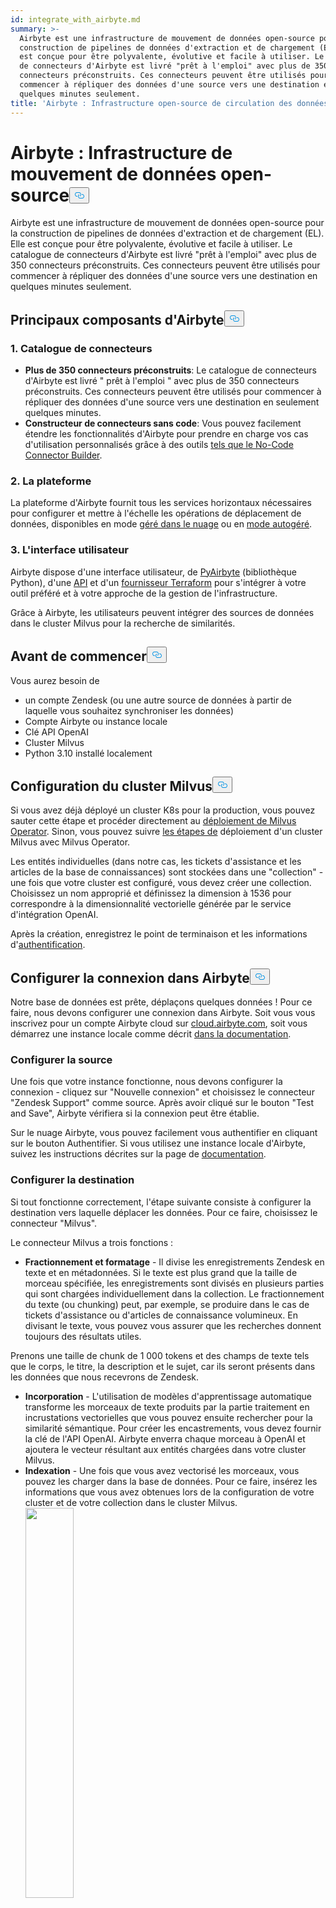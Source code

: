 ```yaml
---
id: integrate_with_airbyte.md
summary: >-
  Airbyte est une infrastructure de mouvement de données open-source pour la
  construction de pipelines de données d'extraction et de chargement (EL). Elle
  est conçue pour être polyvalente, évolutive et facile à utiliser. Le catalogue
  de connecteurs d'Airbyte est livré "prêt à l'emploi" avec plus de 350
  connecteurs préconstruits. Ces connecteurs peuvent être utilisés pour
  commencer à répliquer des données d'une source vers une destination en
  quelques minutes seulement.
title: 'Airbyte : Infrastructure open-source de circulation des données'
---
```

<h1 id="Airbyte-Open-Source-Data-Movement-Infrastructure" class="common-anchor-header">Airbyte : Infrastructure de mouvement de données open-source<button data-href="#Airbyte-Open-Source-Data-Movement-Infrastructure" class="anchor-icon" translate="no">
      <svg translate="no"
        aria-hidden="true"
        focusable="false"
        height="20"
        version="1.1"
        viewBox="0 0 16 16"
        width="16"
      >
        <path
          fill="#0092E4"
          fill-rule="evenodd"
          d="M4 9h1v1H4c-1.5 0-3-1.69-3-3.5S2.55 3 4 3h4c1.45 0 3 1.69 3 3.5 0 1.41-.91 2.72-2 3.25V8.59c.58-.45 1-1.27 1-2.09C10 5.22 8.98 4 8 4H4c-.98 0-2 1.22-2 2.5S3 9 4 9zm9-3h-1v1h1c1 0 2 1.22 2 2.5S13.98 12 13 12H9c-.98 0-2-1.22-2-2.5 0-.83.42-1.64 1-2.09V6.25c-1.09.53-2 1.84-2 3.25C6 11.31 7.55 13 9 13h4c1.45 0 3-1.69 3-3.5S14.5 6 13 6z"
        ></path>
      </svg>
    </button></h1><p>Airbyte est une infrastructure de mouvement de données open-source pour la construction de pipelines de données d'extraction et de chargement (EL). Elle est conçue pour être polyvalente, évolutive et facile à utiliser. Le catalogue de connecteurs d'Airbyte est livré "prêt à l'emploi" avec plus de 350 connecteurs préconstruits. Ces connecteurs peuvent être utilisés pour commencer à répliquer des données d'une source vers une destination en quelques minutes seulement.</p>
<h2 id="Major-Components-of-Airbyte" class="common-anchor-header">Principaux composants d'Airbyte<button data-href="#Major-Components-of-Airbyte" class="anchor-icon" translate="no">
      <svg translate="no"
        aria-hidden="true"
        focusable="false"
        height="20"
        version="1.1"
        viewBox="0 0 16 16"
        width="16"
      >
        <path
          fill="#0092E4"
          fill-rule="evenodd"
          d="M4 9h1v1H4c-1.5 0-3-1.69-3-3.5S2.55 3 4 3h4c1.45 0 3 1.69 3 3.5 0 1.41-.91 2.72-2 3.25V8.59c.58-.45 1-1.27 1-2.09C10 5.22 8.98 4 8 4H4c-.98 0-2 1.22-2 2.5S3 9 4 9zm9-3h-1v1h1c1 0 2 1.22 2 2.5S13.98 12 13 12H9c-.98 0-2-1.22-2-2.5 0-.83.42-1.64 1-2.09V6.25c-1.09.53-2 1.84-2 3.25C6 11.31 7.55 13 9 13h4c1.45 0 3-1.69 3-3.5S14.5 6 13 6z"
        ></path>
      </svg>
    </button></h2><h3 id="1-Connector-Catalog" class="common-anchor-header">1. Catalogue de connecteurs</h3><ul>
<li><strong>Plus de 350 connecteurs préconstruits</strong>: Le catalogue de connecteurs d'Airbyte est livré " prêt à l'emploi " avec plus de 350 connecteurs préconstruits. Ces connecteurs peuvent être utilisés pour commencer à répliquer des données d'une source vers une destination en seulement quelques minutes.</li>
<li><strong>Constructeur de connecteurs sans code</strong>: Vous pouvez facilement étendre les fonctionnalités d'Airbyte pour prendre en charge vos cas d'utilisation personnalisés grâce à des outils <a href="https://docs.airbyte.com/connector-development/connector-builder-ui/overview">tels que le No-Code Connector Builder</a>.</li>
</ul>
<h3 id="2-The-Platform" class="common-anchor-header">2. La plateforme</h3><p>La plateforme d'Airbyte fournit tous les services horizontaux nécessaires pour configurer et mettre à l'échelle les opérations de déplacement de données, disponibles en mode <a href="https://airbyte.com/product/airbyte-cloud">géré dans le nuage</a> ou en <a href="https://airbyte.com/product/airbyte-enterprise">mode autogéré</a>.</p>
<h3 id="3-The-User-Interface" class="common-anchor-header">3. L'interface utilisateur</h3><p>Airbyte dispose d'une interface utilisateur, de <a href="https://docs.airbyte.com/using-airbyte/pyairbyte/getting-started">PyAirbyte</a> (bibliothèque Python), d'une <a href="https://docs.airbyte.com/api-documentation">API</a> et d'un <a href="https://docs.airbyte.com/terraform-documentation">fournisseur Terraform</a> pour s'intégrer à votre outil préféré et à votre approche de la gestion de l'infrastructure.</p>
<p>Grâce à Airbyte, les utilisateurs peuvent intégrer des sources de données dans le cluster Milvus pour la recherche de similarités.</p>
<h2 id="Before-You-Begin" class="common-anchor-header">Avant de commencer<button data-href="#Before-You-Begin" class="anchor-icon" translate="no">
      <svg translate="no"
        aria-hidden="true"
        focusable="false"
        height="20"
        version="1.1"
        viewBox="0 0 16 16"
        width="16"
      >
        <path
          fill="#0092E4"
          fill-rule="evenodd"
          d="M4 9h1v1H4c-1.5 0-3-1.69-3-3.5S2.55 3 4 3h4c1.45 0 3 1.69 3 3.5 0 1.41-.91 2.72-2 3.25V8.59c.58-.45 1-1.27 1-2.09C10 5.22 8.98 4 8 4H4c-.98 0-2 1.22-2 2.5S3 9 4 9zm9-3h-1v1h1c1 0 2 1.22 2 2.5S13.98 12 13 12H9c-.98 0-2-1.22-2-2.5 0-.83.42-1.64 1-2.09V6.25c-1.09.53-2 1.84-2 3.25C6 11.31 7.55 13 9 13h4c1.45 0 3-1.69 3-3.5S14.5 6 13 6z"
        ></path>
      </svg>
    </button></h2><p>Vous aurez besoin de</p>
<ul>
<li>un compte Zendesk (ou une autre source de données à partir de laquelle vous souhaitez synchroniser les données)</li>
<li>Compte Airbyte ou instance locale</li>
<li>Clé API OpenAI</li>
<li>Cluster Milvus</li>
<li>Python 3.10 installé localement</li>
</ul>
<h2 id="Set-Up-Milvus-Cluster" class="common-anchor-header">Configuration du cluster Milvus<button data-href="#Set-Up-Milvus-Cluster" class="anchor-icon" translate="no">
      <svg translate="no"
        aria-hidden="true"
        focusable="false"
        height="20"
        version="1.1"
        viewBox="0 0 16 16"
        width="16"
      >
        <path
          fill="#0092E4"
          fill-rule="evenodd"
          d="M4 9h1v1H4c-1.5 0-3-1.69-3-3.5S2.55 3 4 3h4c1.45 0 3 1.69 3 3.5 0 1.41-.91 2.72-2 3.25V8.59c.58-.45 1-1.27 1-2.09C10 5.22 8.98 4 8 4H4c-.98 0-2 1.22-2 2.5S3 9 4 9zm9-3h-1v1h1c1 0 2 1.22 2 2.5S13.98 12 13 12H9c-.98 0-2-1.22-2-2.5 0-.83.42-1.64 1-2.09V6.25c-1.09.53-2 1.84-2 3.25C6 11.31 7.55 13 9 13h4c1.45 0 3-1.69 3-3.5S14.5 6 13 6z"
        ></path>
      </svg>
    </button></h2><p>Si vous avez déjà déployé un cluster K8s pour la production, vous pouvez sauter cette étape et procéder directement au <a href="https://milvus.io/docs/install_cluster-milvusoperator.md#Deploy-Milvus-Operator">déploiement de Milvus Operator</a>. Sinon, vous pouvez suivre <a href="https://milvus.io/docs/install_cluster-milvusoperator.md#Create-a-K8s-Cluster">les étapes de</a> déploiement d'un cluster Milvus avec Milvus Operator.</p>
<p>Les entités individuelles (dans notre cas, les tickets d'assistance et les articles de la base de connaissances) sont stockées dans une "collection" - une fois que votre cluster est configuré, vous devez créer une collection. Choisissez un nom approprié et définissez la dimension à 1536 pour correspondre à la dimensionnalité vectorielle générée par le service d'intégration OpenAI.</p>
<p>Après la création, enregistrez le point de terminaison et les informations d'<a href="https://milvus.io/docs/authenticate.md?tab=docker">authentification</a>.</p>
<h2 id="Set-Up-Connection-in-Airbyte" class="common-anchor-header">Configurer la connexion dans Airbyte<button data-href="#Set-Up-Connection-in-Airbyte" class="anchor-icon" translate="no">
      <svg translate="no"
        aria-hidden="true"
        focusable="false"
        height="20"
        version="1.1"
        viewBox="0 0 16 16"
        width="16"
      >
        <path
          fill="#0092E4"
          fill-rule="evenodd"
          d="M4 9h1v1H4c-1.5 0-3-1.69-3-3.5S2.55 3 4 3h4c1.45 0 3 1.69 3 3.5 0 1.41-.91 2.72-2 3.25V8.59c.58-.45 1-1.27 1-2.09C10 5.22 8.98 4 8 4H4c-.98 0-2 1.22-2 2.5S3 9 4 9zm9-3h-1v1h1c1 0 2 1.22 2 2.5S13.98 12 13 12H9c-.98 0-2-1.22-2-2.5 0-.83.42-1.64 1-2.09V6.25c-1.09.53-2 1.84-2 3.25C6 11.31 7.55 13 9 13h4c1.45 0 3-1.69 3-3.5S14.5 6 13 6z"
        ></path>
      </svg>
    </button></h2><p>Notre base de données est prête, déplaçons quelques données ! Pour ce faire, nous devons configurer une connexion dans Airbyte. Soit vous vous inscrivez pour un compte Airbyte cloud sur <a href="https://cloud.airbyte.com">cloud.airbyte.com</a>, soit vous démarrez une instance locale comme décrit <a href="https://docs.airbyte.com/using-airbyte/getting-started/">dans la documentation</a>.</p>
<h3 id="Set-Up-Source" class="common-anchor-header">Configurer la source</h3><p>Une fois que votre instance fonctionne, nous devons configurer la connexion - cliquez sur "Nouvelle connexion" et choisissez le connecteur "Zendesk Support" comme source. Après avoir cliqué sur le bouton "Test and Save", Airbyte vérifiera si la connexion peut être établie.</p>
<p>Sur le nuage Airbyte, vous pouvez facilement vous authentifier en cliquant sur le bouton Authentifier. Si vous utilisez une instance locale d'Airbyte, suivez les instructions décrites sur la page de <a href="https://docs.airbyte.com/integrations/sources/zendesk-support#airbyte-open-source-enable-api-token-access-and-generate-a-token">documentation</a>.</p>
<h3 id="Set-Up-Destination" class="common-anchor-header">Configurer la destination</h3><p>Si tout fonctionne correctement, l'étape suivante consiste à configurer la destination vers laquelle déplacer les données. Pour ce faire, choisissez le connecteur "Milvus".</p>
<p>Le connecteur Milvus a trois fonctions :</p>
<ul>
<li><strong>Fractionnement et formatage</strong> - Il divise les enregistrements Zendesk en texte et en métadonnées. Si le texte est plus grand que la taille de morceau spécifiée, les enregistrements sont divisés en plusieurs parties qui sont chargées individuellement dans la collection. Le fractionnement du texte (ou chunking) peut, par exemple, se produire dans le cas de tickets d'assistance ou d'articles de connaissance volumineux. En divisant le texte, vous pouvez vous assurer que les recherches donnent toujours des résultats utiles.</li>
</ul>
<p>Prenons une taille de chunk de 1 000 tokens et des champs de texte tels que le corps, le titre, la description et le sujet, car ils seront présents dans les données que nous recevrons de Zendesk.</p>
<ul>
<li><strong>Incorporation</strong> - L'utilisation de modèles d'apprentissage automatique transforme les morceaux de texte produits par la partie traitement en incrustations vectorielles que vous pouvez ensuite rechercher pour la similarité sémantique. Pour créer les encastrements, vous devez fournir la clé de l'API OpenAI. Airbyte enverra chaque morceau à OpenAI et ajoutera le vecteur résultant aux entités chargées dans votre cluster Milvus.</li>
<li><strong>Indexation</strong> - Une fois que vous avez vectorisé les morceaux, vous pouvez les charger dans la base de données. Pour ce faire, insérez les informations que vous avez obtenues lors de la configuration de votre cluster et de votre collection dans le cluster Milvus. <div><img translate="no" src="/docs/v2.4.x/assets/airbyte_with_milvus_1.png" width="40%"/></div> En cliquant sur "Test and save", vous vérifierez que tout est en ordre (informations d'identification valides, collection existante et ayant la même dimension vectorielle que l'intégration configurée, etc.)</li>
</ul>
<h3 id="Set-up-stream-sync-flow" class="common-anchor-header">Configurer le flux de synchronisation des flux</h3><p>La dernière étape avant que les données ne soient prêtes à circuler consiste à sélectionner les "flux" à synchroniser. Un flux est une collection d'enregistrements dans la source. Comme Zendesk prend en charge un grand nombre de flux qui ne sont pas pertinents pour notre cas d'utilisation, sélectionnons uniquement les "tickets" et les "articles" et désactivons tous les autres pour économiser de la bande passante et nous assurer que seules les informations pertinentes apparaîtront dans les recherches :<div><img translate="no" src="/docs/v2.4.x/assets/airbyte_with_milvus_2.png" width="40%"/></div> Vous pouvez sélectionner les champs à extraire de la source en cliquant sur le nom du flux. Le mode de synchronisation "Incrémental | Append + Deduped" signifie que les exécutions de connexion ultérieures maintiennent la synchronisation entre Zendesk et Milvus tout en transférant un minimum de données (uniquement les articles et les tickets qui ont changé depuis la dernière exécution).</p>
<p>Dès que la connexion est établie, Airbyte commence à synchroniser les données. Cela peut prendre quelques minutes pour apparaître dans votre collection Milvus.</p>
<p>Si vous sélectionnez une fréquence de réplication, Airbyte s'exécutera régulièrement pour tenir votre collection Milvus à jour des modifications apportées aux articles Zendesk et des problèmes nouvellement créés.</p>
<h3 id="Check-flow" class="common-anchor-header">Flux de vérification</h3><p>Vous pouvez vérifier dans l'interface utilisateur du cluster Milvus comment les données sont structurées dans la collection en naviguant vers l'aire de jeu et en exécutant une requête "Query Data" avec un filtre défini sur "_ab_stream == \"tickets"".<div><img translate="no" src="/docs/v2.4.x/assets/airbyte_with_milvus_3.png" width="40%"/></div> Comme vous pouvez le voir dans la vue Résultat, chaque enregistrement provenant de Zendesk est stocké en tant qu'entité distincte dans Milvus avec toutes les métadonnées spécifiées. Le bloc de texte sur lequel l'incorporation est basée est affiché en tant que propriété "text" - il s'agit du texte qui a été incorporé à l'aide d'OpenAI et sur lequel nous allons effectuer une recherche.</p>
<h2 id="Build-Streamlit-app-querying-the-collection" class="common-anchor-header">Construire l'application Streamlit pour interroger la collection<button data-href="#Build-Streamlit-app-querying-the-collection" class="anchor-icon" translate="no">
      <svg translate="no"
        aria-hidden="true"
        focusable="false"
        height="20"
        version="1.1"
        viewBox="0 0 16 16"
        width="16"
      >
        <path
          fill="#0092E4"
          fill-rule="evenodd"
          d="M4 9h1v1H4c-1.5 0-3-1.69-3-3.5S2.55 3 4 3h4c1.45 0 3 1.69 3 3.5 0 1.41-.91 2.72-2 3.25V8.59c.58-.45 1-1.27 1-2.09C10 5.22 8.98 4 8 4H4c-.98 0-2 1.22-2 2.5S3 9 4 9zm9-3h-1v1h1c1 0 2 1.22 2 2.5S13.98 12 13 12H9c-.98 0-2-1.22-2-2.5 0-.83.42-1.64 1-2.09V6.25c-1.09.53-2 1.84-2 3.25C6 11.31 7.55 13 9 13h4c1.45 0 3-1.69 3-3.5S14.5 6 13 6z"
        ></path>
      </svg>
    </button></h2><p>Nos données sont prêtes - nous devons maintenant créer l'application qui les utilisera. Dans ce cas, l'application sera un simple formulaire d'assistance permettant aux utilisateurs de soumettre des cas d'assistance. Lorsque l'utilisateur clique sur "Envoyer", nous faisons deux choses :</p>
<ul>
<li>rechercher des tickets similaires soumis par des utilisateurs de la même organisation</li>
<li>Rechercher des articles basés sur la connaissance qui pourraient être pertinents pour l'utilisateur.</li>
</ul>
<p>Dans les deux cas, nous exploiterons la recherche sémantique à l'aide d'encastrements OpenAI. Pour ce faire, la description du problème saisi par l'utilisateur est également intégrée et utilisée pour extraire des entités similaires du cluster Milvus. S'il y a des résultats pertinents, ils sont affichés sous le formulaire.</p>
<h3 id="Set-up-UI-environment" class="common-anchor-header">Configuration de l'environnement de l'interface utilisateur</h3><p>Vous aurez besoin d'une installation locale de Python car nous utiliserons Streamlit pour mettre en œuvre l'application.</p>
<p>Commencez par installer localement Streamlit, la bibliothèque client Milvus et la bibliothèque client OpenAI :</p>
<pre><code translate="no" class="language-shell">pip install streamlit pymilvus openai
<button class="copy-code-btn"></button></code></pre>
<p>Pour rendre un formulaire de support de base, créez un fichier python <code translate="no">basic_support_form.py</code>:</p>
<pre><code translate="no" class="language-python"><span class="hljs-keyword">import</span> streamlit <span class="hljs-keyword">as</span> st

<span class="hljs-keyword">with</span> st.form(<span class="hljs-string">&quot;my_form&quot;</span>):
    st.write(<span class="hljs-string">&quot;Submit a support case&quot;</span>)
    text_val = st.text_area(<span class="hljs-string">&quot;Describe your problem&quot;</span>)

    submitted = st.form_submit_button(<span class="hljs-string">&quot;Submit&quot;</span>)
    <span class="hljs-keyword">if</span> submitted:
        <span class="hljs-comment"># TODO check for related support cases and articles</span>
        st.write(<span class="hljs-string">&quot;Submitted!&quot;</span>)
<button class="copy-code-btn"></button></code></pre>
<p>Pour exécuter votre application, utilisez Streamlit run :</p>
<pre><code translate="no" class="language-shell">streamlit run basic_support_form.py
<button class="copy-code-btn"></button></code></pre>
<p>Cela rendra un formulaire de base :<div><img translate="no" src="/docs/v2.4.x/assets/airbyte_with_milvus_4.png" width="40%"/></div>Le code de cet exemple est également disponible sur <a href="https://github.com/airbytehq/tutorial-similarity-search/blob/main/1_basic_support_form.py">GitHub</a>.</p>
<h3 id="Set-up-backend-query-service" class="common-anchor-header">Mise en place d'un service de requête backend</h3><p>Ensuite, vérifions s'il existe des tickets ouverts qui pourraient être pertinents. Pour ce faire, nous intégrons le texte que l'utilisateur a saisi à l'aide d'OpenAI, puis nous effectuons une recherche de similarité dans notre collection, en filtrant les tickets encore ouverts. S'il y en a un avec une très faible distance entre le ticket fourni et le ticket existant, nous le faisons savoir à l'utilisateur et ne le soumettons pas :</p>
<pre><code translate="no" class="language-python"><span class="hljs-keyword">import</span> streamlit <span class="hljs-keyword">as</span> st
<span class="hljs-keyword">import</span> os
<span class="hljs-keyword">import</span> pymilvus
<span class="hljs-keyword">import</span> openai


<span class="hljs-keyword">with</span> st.form(<span class="hljs-string">&quot;my_form&quot;</span>):
    st.write(<span class="hljs-string">&quot;Submit a support case&quot;</span>)
    text_val = st.text_area(<span class="hljs-string">&quot;Describe your problem?&quot;</span>)

    submitted = st.form_submit_button(<span class="hljs-string">&quot;Submit&quot;</span>)
    <span class="hljs-keyword">if</span> submitted:
        <span class="hljs-keyword">import</span> os
        <span class="hljs-keyword">import</span> pymilvus
        <span class="hljs-keyword">import</span> openai

        org_id = <span class="hljs-number">360033549136</span> <span class="hljs-comment"># TODO Load from customer login data</span>

        pymilvus.connections.connect(uri=os.environ[<span class="hljs-string">&quot;MILVUS_URL&quot;</span>], token=os.environ[<span class="hljs-string">&quot;MILVUS_TOKEN&quot;</span>])
        collection = pymilvus.Collection(<span class="hljs-string">&quot;zendesk&quot;</span>)

        embedding = openai.Embedding.create(<span class="hljs-built_in">input</span>=text_val, model=<span class="hljs-string">&quot;text-embedding-ada-002&quot;</span>)[<span class="hljs-string">&#x27;data&#x27;</span>][<span class="hljs-number">0</span>][<span class="hljs-string">&#x27;embedding&#x27;</span>]

        results = collection.search(data=[embedding], anns_field=<span class="hljs-string">&quot;vector&quot;</span>, param={}, limit=<span class="hljs-number">2</span>, output_fields=[<span class="hljs-string">&quot;_id&quot;</span>, <span class="hljs-string">&quot;subject&quot;</span>, <span class="hljs-string">&quot;description&quot;</span>], expr=<span class="hljs-string">f&#x27;status == &quot;new&quot; and organization_id == <span class="hljs-subst">{org_id}</span>&#x27;</span>)

        st.write(results[<span class="hljs-number">0</span>])
        <span class="hljs-keyword">if</span> <span class="hljs-built_in">len</span>(results[<span class="hljs-number">0</span>]) &gt; <span class="hljs-number">0</span> <span class="hljs-keyword">and</span> results[<span class="hljs-number">0</span>].distances[<span class="hljs-number">0</span>] &lt; <span class="hljs-number">0.35</span>:
            matching_ticket = results[<span class="hljs-number">0</span>][<span class="hljs-number">0</span>].entity
            st.write(<span class="hljs-string">f&quot;This case seems very similar to <span class="hljs-subst">{matching_ticket.get(<span class="hljs-string">&#x27;subject&#x27;</span>)}</span> (id #<span class="hljs-subst">{matching_ticket.get(<span class="hljs-string">&#x27;_id&#x27;</span>)}</span>). Make sure it has not been submitted before&quot;</span>)
        <span class="hljs-keyword">else</span>:
            st.write(<span class="hljs-string">&quot;Submitted!&quot;</span>)
            
<button class="copy-code-btn"></button></code></pre>
<p>Plusieurs choses se produisent ici :</p>
<ul>
<li>La connexion au cluster Milvus est établie.</li>
<li>Le service OpenAI est utilisé pour générer une intégration de la description saisie par l'utilisateur.</li>
<li>Une recherche de similarité est effectuée, en filtrant les résultats par le statut du ticket et l'identifiant de l'organisation (car seuls les tickets ouverts de la même organisation sont pertinents).</li>
<li>S'il y a des résultats et que la distance entre les vecteurs d'intégration du ticket existant et du texte nouvellement saisi est inférieure à un certain seuil, ce fait est signalé.</li>
</ul>
<p>Pour exécuter la nouvelle application, vous devez d'abord définir les variables d'environnement pour OpenAI et Milvus :</p>
<pre><code translate="no" class="language-shell"><span class="hljs-keyword">export</span> <span class="hljs-variable constant_">MILVUS_TOKEN</span>=...
<span class="hljs-keyword">export</span> <span class="hljs-variable constant_">MILVUS_URL</span>=<span class="hljs-attr">https</span>:<span class="hljs-comment">//...</span>
<span class="hljs-keyword">export</span> <span class="hljs-variable constant_">OPENAI_API_KEY</span>=sk-...

streamlit run app.<span class="hljs-property">py</span>
<button class="copy-code-btn"></button></code></pre>
<p>Lorsque vous essayez de soumettre un ticket qui existe déjà, voici à quoi ressemblera le résultat :<div><img translate="no" src="/docs/v2.4.x/assets/airbyte_with_milvus_5.png" width="40%"/></div> Le code de cet exemple se trouve également sur <a href="https://github.com/airbytehq/tutorial-similarity-search/blob/main/2_open_ticket_check.py">GitHub</a>.</p>
<h3 id="Show-more-relevant-information" class="common-anchor-header">Afficher des informations plus pertinentes</h3><p>Comme vous pouvez le voir dans la sortie de débogage verte cachée dans la version finale, deux tickets correspondent à notre recherche (dans le statut nouveau, de l'organisation actuelle, et proche du vecteur d'intégration). Cependant, le premier (pertinent) est mieux classé que le second (non pertinent dans cette situation), ce qui se traduit par une valeur de distance plus faible. Cette relation est capturée dans les vecteurs d'intégration sans faire correspondre directement les mots, comme dans une recherche en texte intégral classique.</p>
<p>Pour conclure, affichons des informations utiles après la soumission du ticket afin de donner à l'utilisateur autant d'informations pertinentes que possible.</p>
<p>Pour ce faire, nous allons effectuer une seconde recherche après l'envoi du ticket pour récupérer les articles de la base de connaissances les plus pertinents :</p>
<pre><code translate="no" class="language-python">   ......
   
        <span class="hljs-keyword">else</span>:
            <span class="hljs-comment"># TODO Actually send out the ticket</span>
            st.write(<span class="hljs-string">&quot;Submitted!&quot;</span>)
            article_results = collection.search(data=[embedding], anns_field=<span class="hljs-string">&quot;vector&quot;</span>, param={}, limit=<span class="hljs-number">5</span>, output_fields=[<span class="hljs-string">&quot;title&quot;</span>, <span class="hljs-string">&quot;html_url&quot;</span>], expr=<span class="hljs-string">f&#x27;_ab_stream == &quot;articles&quot;&#x27;</span>)
            st.write(article_results[<span class="hljs-number">0</span>])
            <span class="hljs-keyword">if</span> <span class="hljs-built_in">len</span>(article_results[<span class="hljs-number">0</span>]) &gt; <span class="hljs-number">0</span>:
                st.write(<span class="hljs-string">&quot;We also found some articles that might help you:&quot;</span>)
                <span class="hljs-keyword">for</span> hit <span class="hljs-keyword">in</span> article_results[<span class="hljs-number">0</span>]:
                    <span class="hljs-keyword">if</span> hit.distance &lt; <span class="hljs-number">0.362</span>:
                        st.write(<span class="hljs-string">f&quot;* [<span class="hljs-subst">{hit.entity.get(<span class="hljs-string">&#x27;title&#x27;</span>)}</span>](<span class="hljs-subst">{hit.entity.get(<span class="hljs-string">&#x27;html_url&#x27;</span>)}</span>)&quot;</span>)

<button class="copy-code-btn"></button></code></pre>
<p>S'il n'y a pas de ticket d'assistance ouvert avec un score de similarité élevé, le nouveau ticket est soumis et les articles de la base de connaissances pertinents sont affichés ci-dessous :<div><img translate="no" src="/docs/v2.4.x/assets/airbyte_with_milvus_6.png" width="40%"/></div> Le code de cet exemple peut également être trouvé sur <a href="https://github.com/airbytehq/tutorial-similarity-search/blob/main/3_relevant_articles.py">Github</a>.</p>
<h2 id="Conclusion" class="common-anchor-header">Conclusion<button data-href="#Conclusion" class="anchor-icon" translate="no">
      <svg translate="no"
        aria-hidden="true"
        focusable="false"
        height="20"
        version="1.1"
        viewBox="0 0 16 16"
        width="16"
      >
        <path
          fill="#0092E4"
          fill-rule="evenodd"
          d="M4 9h1v1H4c-1.5 0-3-1.69-3-3.5S2.55 3 4 3h4c1.45 0 3 1.69 3 3.5 0 1.41-.91 2.72-2 3.25V8.59c.58-.45 1-1.27 1-2.09C10 5.22 8.98 4 8 4H4c-.98 0-2 1.22-2 2.5S3 9 4 9zm9-3h-1v1h1c1 0 2 1.22 2 2.5S13.98 12 13 12H9c-.98 0-2-1.22-2-2.5 0-.83.42-1.64 1-2.09V6.25c-1.09.53-2 1.84-2 3.25C6 11.31 7.55 13 9 13h4c1.45 0 3-1.69 3-3.5S14.5 6 13 6z"
        ></path>
      </svg>
    </button></h2><p>Bien que l'interface présentée ici ne soit pas un formulaire d'assistance réel mais un exemple pour illustrer le cas d'utilisation, la combinaison d'Airbyte et de Milvus est très puissante - elle permet de charger facilement du texte à partir d'une grande variété de sources (des bases de données comme Postgres aux API comme Zendesk ou GitHub en passant par des sources entièrement personnalisées construites à l'aide du SDK d'Airbyte ou du constructeur de connecteurs visuels) et de l'indexer sous forme intégrée dans Milvus, un moteur de recherche vectoriel puissant capable de s'adapter à d'énormes quantités de données.</p>
<p>Airbyte et Milvus sont des logiciels libres et entièrement gratuits à utiliser sur votre infrastructure, avec des offres en nuage pour décharger les opérations si vous le souhaitez.</p>
<p>Au-delà du cas d'utilisation classique de la recherche sémantique illustré dans cet article, la configuration générale peut également être utilisée pour construire un robot de conversation répondant à des questions en utilisant la méthode RAG (Retrieval Augmented Generation), des systèmes de recommandation, ou aider à rendre la publicité plus pertinente et plus efficace.</p>
